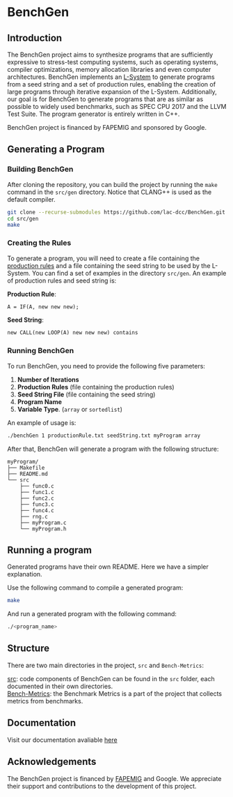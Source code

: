 # BenchGen

## Introduction

The BenchGen project aims to synthesize programs that are sufficiently expressive to stress-test computing systems, such as operating systems, compiler optimizations, memory allocation libraries and even computer architectures.
BenchGen implements an [L-System](https://en.wikipedia.org/wiki/L-system) to generate programs from a seed string and a set of production rules, enabling the creation of large programs through iterative expansion of the L-System. Additionally, our goal is for BenchGen to generate programs that are as similar as possible to widely used benchmarks, such as SPEC CPU 2017 and the LLVM Test Suite.
The program generator is entirely written in C++.

BenchGen project is financed by FAPEMIG and sponsored by Google.

## Generating a Program

### Building BenchGen

After cloning the repository, you can build the project by running the `make` command in the `src/gen` directory. Notice that CLANG++ is used as the default compiler.

```bash
git clone --recurse-submodules https://github.com/lac-dcc/BenchGen.git
cd src/gen
make
```

### Creating the Rules

To generate a program, you will need to create a file containing the [production rules](<https://en.wikipedia.org/wiki/Production_(computer_science)>) and a file containing the seed string to be used by the L-System.
You can find a set of examples in the directory `src/gen`. An example of production rules and seed string is:

**Production Rule**:

```txt
A = IF(A, new new new);
```

**Seed String**:

```txt
new CALL(new LOOP(A) new new new) contains
```

### Running BenchGen

To run BenchGen, you need to provide the following five parameters:

1. **Number of Iterations**
2. **Production Rules** (file containing the production rules)
3. **Seed String File** (file containing the seed string)
4. **Program Name**
5. **Variable Type**. (`array` or `sortedlist`)

An example of usage is:

```bash
./benchGen 1 productionRule.txt seedString.txt myProgram array
```

After that, BenchGen will generate a program with the following structure:

```
myProgram/
├── Makefile
├── README.md
└── src
    ├── func0.c
    ├── func1.c
    ├── func2.c
    ├── func3.c
    ├── func4.c
    ├── rng.c
    ├── myProgram.c
    └── myProgram.h
```

## Running a program

Generated programs have their own README. Here we have a simpler explanation.

Use the following command to compile a generated program:

```bash
make
```

And run a generated program with the following command:

```bash
./<program_name>
```

## Structure

There are two main directories in the project, `src` and `Bench-Metrics`:

[src](./src/): code components of BenchGen can be found in the `src` folder, each documented in their own directories. \
[Bench-Metrics](./Bench-Metrics): the Benchmark Metrics is a part of the project that collects metrics from benchmarks.

## Documentation

Visit our documentation avaliable [here](https://benchgen.github.io/index.html)

## Acknowledgements

The BenchGen project is financed by [FAPEMIG](http://www.fapemig.br/pt/) and Google. We appreciate their support and contributions to the development of this project.
